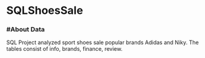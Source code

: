 # SQLShoesSale

<h3> #About Data </h3>
SQL Project analyzed sport shoes sale popular brands Adidas and Niky.
The tables consist of info, brands, finance, review.


